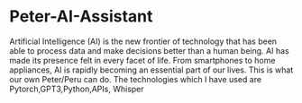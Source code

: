 # Peter-AI-Assistant
Artificial Intelligence (AI) is the new frontier of technology that has been able to process data and make decisions better than a human being. AI has made its presence felt in every facet of life. From smartphones to home appliances, AI is rapidly becoming an essential part of our lives. 
This is what our own Peter/Peru can do.
The technologies which I have used are Pytorch,GPT3,Python,APIs, Whisper
